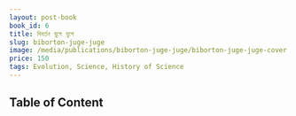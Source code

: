 ```yaml
---
layout: post-book
book_id: 6
title: বিবর্তন যুগে যুগে
slug: biborton-juge-juge
image: /media/publications/biborton-juge-juge/biborton-juge-juge-cover.jpg
price: 150
tags: Evolution, Science, History of Science
---
```

## Table of Content
